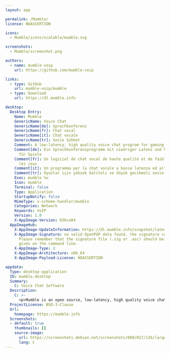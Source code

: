 ```yaml
---
layout: app

permalink: /Mumble/
license: NOASSERTION

icons:
  - Mumble/icons/scalable/mumble.svg

screenshots:
  - Mumble/screenshot.png

authors:
  - name: mumble-voip
    url: https://github.com/mumble-voip

links:
  - type: GitHub
    url: mumble-voip/mumble
  - type: Download
    url: https://dl.mumble.info

desktop:
  Desktop Entry:
    Name: Mumble
    GenericName: Voice Chat
    GenericName[de]: Sprachkonferenz
    GenericName[fr]: Chat vocal
    GenericName[it]: Chat vocale
    GenericName[tr]: Sesle Sohbet
    Comment: A low-latency, high quality voice chat program for gaming
    Comment[de]: Ein Sprachkonferenzprogramm mit niedriger Latenz und hoher Qualität
      für Spiele
    Comment[fr]: Un logiciel de chat vocal de haute qualité et de faible latence pour
      les jeux
    Comment[it]: Un programma per la chat vocale a bassa latenza ed alta qualità, concepito per l'utilizzo durante il gaming
    Comment[tr]: Oyunlar için yüksek kaliteli ve düşük gecikmeli sesle sohbet programı
    Exec: mumble %u
    Icon: mumble
    Terminal: false
    Type: Application
    StartupNotify: false
    MimeType: x-scheme-handler/mumble
    Categories: Network
    Keywords: VoIP
    Version: 1.0
    X-AppImage-Version: 83bca04
  AppImageHub:
    X-AppImage-UpdateInformation: https://dl.mumble.info/snapshot/latest-x86_64.AppImage.zsync
    X-AppImage-Signature: no valid OpenPGP data found. the signature could not be verified.
      Please remember that the signature file (.sig or .asc) should be the first file
      given on the command line.
    X-AppImage-Type: 2
    X-AppImage-Architecture: x86_64
    X-AppImage-Payload-License: NOASSERTION

appdata:
  Type: desktop-application
  ID: mumble.desktop
  Summary:
    C: Voice Chat Software
  Description:
    C: >-
      <p>Mumble is an open source, low-latency, high quality voice chat software primarily intended for use while gaming.</p>
  ProjectLicense: BSD-3-Clause
  Url:
    homepage: https://mumble.info
  Screenshots:
  - default: true
    thumbnails: []
    source-image:
      url: https://screenshots.debian.net/screenshots/000/017/126/large.png
      lang: C
---
```


